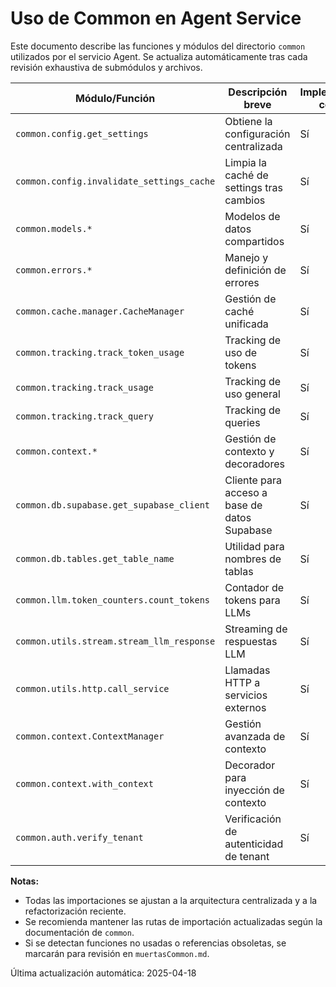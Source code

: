 # Uso de Common en Agent Service

Este documento describe las funciones y módulos del directorio `common` utilizados por el servicio Agent. Se actualiza automáticamente tras cada revisión exhaustiva de submódulos y archivos.

| Módulo/Función                                    | Descripción breve                                         | Implementación correcta |
|---------------------------------------------------|-----------------------------------------------------------|------------------------|
| `common.config.get_settings`                      | Obtiene la configuración centralizada                     | Sí                     |
| `common.config.invalidate_settings_cache`         | Limpia la caché de settings tras cambios                  | Sí                     |
| `common.models.*`                                 | Modelos de datos compartidos                              | Sí                     |
| `common.errors.*`                                 | Manejo y definición de errores                            | Sí                     |
| `common.cache.manager.CacheManager`               | Gestión de caché unificada                                | Sí                     |
| `common.tracking.track_token_usage`               | Tracking de uso de tokens                                 | Sí                     |
| `common.tracking.track_usage`                     | Tracking de uso general                                   | Sí                     |
| `common.tracking.track_query`                     | Tracking de queries                                       | Sí                     |
| `common.context.*`                                | Gestión de contexto y decoradores                         | Sí                     |
| `common.db.supabase.get_supabase_client`          | Cliente para acceso a base de datos Supabase              | Sí                     |
| `common.db.tables.get_table_name`                 | Utilidad para nombres de tablas                           | Sí                     |
| `common.llm.token_counters.count_tokens`          | Contador de tokens para LLMs                              | Sí                     |
| `common.utils.stream.stream_llm_response`         | Streaming de respuestas LLM                               | Sí                     |
| `common.utils.http.call_service`                  | Llamadas HTTP a servicios externos                        | Sí                     |
| `common.context.ContextManager`                   | Gestión avanzada de contexto                              | Sí                     |
| `common.context.with_context`                     | Decorador para inyección de contexto                      | Sí                     |
| `common.auth.verify_tenant`                       | Verificación de autenticidad de tenant                    | Sí                     |

**Notas:**
- Todas las importaciones se ajustan a la arquitectura centralizada y a la refactorización reciente.
- Se recomienda mantener las rutas de importación actualizadas según la documentación de `common`.
- Si se detectan funciones no usadas o referencias obsoletas, se marcarán para revisión en `muertasCommon.md`.

Última actualización automática: 2025-04-18
